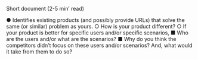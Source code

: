 Short document (2-5 min’ read)

● Identifies existing products (and possibly provide URLs) that solve the same (or similar)
problem as yours.
○ How is your product different?
○ If your product is better for specific users and/or specific scenarios,
■ Who are the users and/or what are the scenarios?
■ Why do you think the competitors didn’t focus on these users and/or
scenarios? And, what would it take from them to do so?